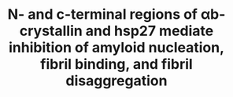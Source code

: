 ---
title: "N- and c-terminal regions of αb-crystallin and hsp27 mediate inhibition of amyloid nucleation, fibril binding, and fibril disaggregation"

location: "Journal of Biological Chemistry"

authors: "Selig EE, Zlatic CO, Cox D, Mok YF, Gooley PR, Ecroyd H, Griffin MDW."

year: "2020"

doi: https://doi.org/10.1074/jbc.RA120.012748

weight: 19

color: "#fff"

draft: false
buttons:
  - btype: Full text
    icon: book # optional: use an icon from icons.yaml
    newTab: true
    url: "https://doi.org/10.1074/jbc.RA120.012748"
---